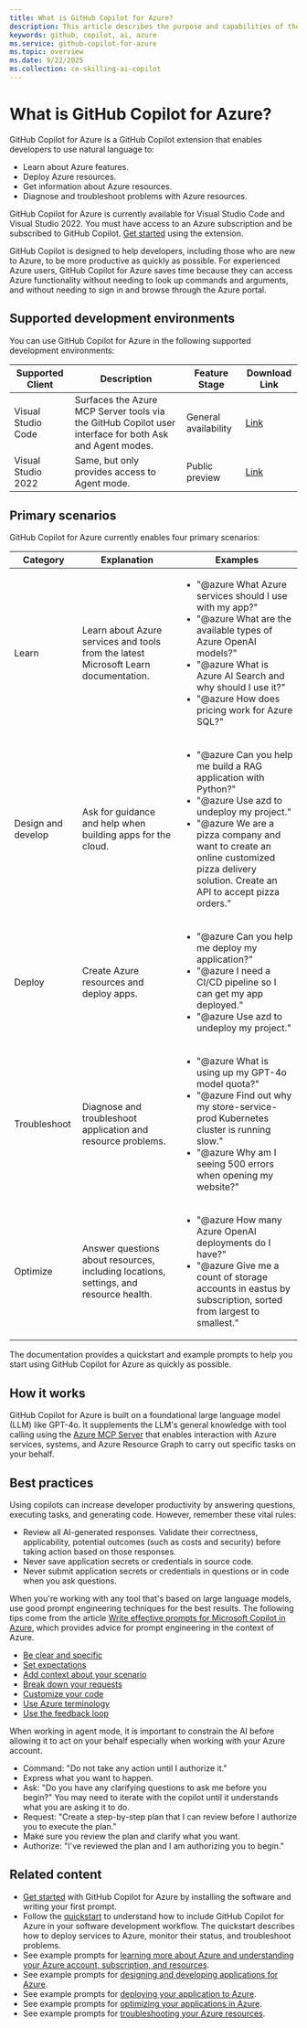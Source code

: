 ```yaml
---
title: What is GitHub Copilot for Azure?
description: This article describes the purpose and capabilities of the GitHub Copilot for Azure Visual Studio Code extension, and how it fits into a developer's workflow.
keywords: github, copilot, ai, azure
ms.service: github-copilot-for-azure
ms.topic: overview
ms.date: 9/22/2025
ms.collection: ce-skilling-ai-copilot
---
```


# What is GitHub Copilot for Azure?

GitHub Copilot for Azure is a GitHub Copilot extension that enables developers to use natural language to:

- Learn about Azure features.
- Deploy Azure resources.
- Get information about Azure resources.
- Diagnose and troubleshoot problems with Azure resources.

GitHub Copilot for Azure is currently available for Visual Studio Code and Visual Studio 2022. You must have access to an Azure subscription and be subscribed to GitHub Copilot. [Get started](get-started.md) using the extension.

GitHub Copilot is designed to help developers, including those who are new to Azure, to be more productive as quickly as possible. For experienced Azure users, GitHub Copilot for Azure saves time because they can access Azure functionality without needing to look up commands and arguments, and without needing to sign in and browse through the Azure portal.

## Supported development environments

You can use GitHub Copilot for Azure in the following supported development environments:

|Supported Client|Description|Feature Stage|Download Link|
|---|---|---|---|
|Visual Studio Code|Surfaces the Azure MCP Server tools via the GitHub Copilot user interface for both Ask and Agent modes.|General availability|[Link](https://marketplace.visualstudio.com/items?itemName=ms-azuretools.vscode-azure-github-copilot)|
|Visual Studio 2022|Same, but only provides access to Agent mode.|Public preview|[Link](https://marketplace.visualstudio.com/items?itemName=github-copilot-azure.GitHubCopilotForAzure2022)|


## Primary scenarios

GitHub Copilot for Azure currently enables four primary scenarios:

|Category|Explanation|Examples|
|---|---|---|
|Learn|Learn about Azure services and tools from the latest Microsoft Learn documentation.|<ul><li>"@azure What Azure services should I use with my app?"</li><li>"@azure What are the available types of Azure OpenAI models?"</li><li>"@azure What is Azure AI Search and why should I use it?"</li><li>"@azure How does pricing work for Azure SQL?"</li></ul>|
|Design and develop|Ask for guidance and help when building apps for the cloud.|<ul><li>"@azure Can you help me build a RAG application with Python?"</li><li>"@azure Use azd to undeploy my project."</li><li>"@azure We are a pizza company and want to create an online customized pizza delivery solution. Create an API to accept pizza orders."</li></ul>|
|Deploy|Create Azure resources and deploy apps.|<ul><li>"@azure Can you help me deploy my application?"</li><li>"@azure I need a CI/CD pipeline so I can get my app deployed."</li><li>"@azure Use azd to undeploy my project."</li></ul>|
|Troubleshoot|Diagnose and troubleshoot application and resource problems.|<ul><li>"@azure What is using up my GPT-4o model quota?"</li><li>"@azure Find out why my store-service-prod Kubernetes cluster is running slow."</li><li>"@azure Why am I seeing 500 errors when opening my website?"</li></ul>|
|Optimize|Answer questions about resources, including locations, settings, and resource health.|<ul><li>"@azure How many Azure OpenAI deployments do I have?"</li><li>"@azure Give me a count of storage accounts in eastus by subscription, sorted from largest to smallest."</li></ul>|

The documentation provides a quickstart and example prompts to help you start using GitHub Copilot for Azure as quickly as possible.

## How it works

GitHub Copilot for Azure is built on a foundational large language model (LLM) like GPT-4o. It supplements the LLM's general knowledge with tool calling using the [Azure MCP Server](../azure-mcp-server/overview) that enables interaction with Azure services, systems, and Azure Resource Graph to carry out specific tasks on your behalf.

## Best practices

Using copilots can increase developer productivity by answering questions, executing tasks, and generating code. However, remember these vital rules:

- Review all AI-generated responses. Validate their correctness, applicability, potential outcomes (such as costs and security) before taking action based on those responses.
- Never save application secrets or credentials in source code.
- Never submit application secrets or credentials in questions or in code when you ask questions.

When you're working with any tool that's based on large language models, use good prompt engineering techniques for the best results. The following tips come from the article [Write effective prompts for Microsoft Copilot in Azure](/azure/copilot/write-effective-prompts), which provides advice for prompt engineering in the context of Azure.

- [Be clear and specific](/azure/copilot/write-effective-prompts#be-clear-and-specific)
- [Set expectations](/azure/copilot/write-effective-prompts#set-expectations)
- [Add context about your scenario](/azure/copilot/write-effective-prompts#add-context-about-your-scenario)
- [Break down your requests](/azure/copilot/write-effective-prompts#break-down-your-requests)
- [Customize your code](/azure/copilot/write-effective-prompts#customize-your-code)
- [Use Azure terminology](/azure/copilot/write-effective-prompts#use-azure-terminology)
- [Use the feedback loop](/azure/copilot/write-effective-prompts#use-the-feedback-loop)

When working in agent mode, it is important to constrain the AI before allowing it to act on your behalf especially when working with your Azure account.

- Command: "Do not take any action until I authorize it."
- Express what you want to happen.
- Ask: "Do you have any clarifying questions to ask me before you begin?" You may need to iterate with the copilot until it understands what you are asking it to do.
- Request: "Create a step-by-step plan that I can review before I authorize you to execute the plan."
- Make sure you review the plan and clarify what you want.
- Authorize: "I've reviewed the plan and I am authorizing you to begin."

## Related content

- [Get started](get-started.md) with GitHub Copilot for Azure by installing the software and writing your first prompt.
- Follow the [quickstart](quickstart-build-deploy-applications.md) to understand how to include GitHub Copilot for Azure in your software development workflow. The quickstart describes how to deploy services to Azure, monitor their status, and troubleshoot problems.
- See example prompts for [learning more about Azure and understanding your Azure account, subscription, and resources](learn-examples.md).
- See example prompts for [designing and developing applications for Azure](design-develop-examples.md).
- See example prompts for [deploying your application to Azure](deploy-examples.md).
- See example prompts for [optimizing your applications in Azure](optimize-examples.md).
- See example prompts for [troubleshooting your Azure resources](troubleshoot-examples.md).
